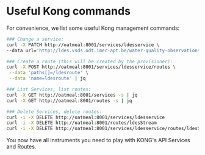 # Useful Kong commands

For convenience, we list some useful Kong management commands:
```bash
### Change a service:
curl -X PATCH http://oatmeal:8001/services/ldesservice \
--data url='http://ldes.vsds.odt.imec-apt.be/water-quality-observations/by-time?created=2023-07-13T14:00:27.956Z' -s | jq

### Create a route (this will be created by the provisioner):
curl -X POST http://oatmeal:8001/services/ldesservice/routes \
 --data 'paths[]=/ldesroute' \
 --data 'name=ldesroute' | jq

### List Services, list routes:
curl -X GET http://oatmeal:8001/services -s | jq
curl -X GET http://oatmeal:8001/routes -s | jq

### Delete Services, delete routes:
curl -i -X DELETE http://oatmeal:8001/services/ldesservice
curl -i -X DELETE http://oatmeal:8001/routes/ldesStream
curl -i -X DELETE http://oatmeal:8001/services/ldesservice/routes/ldesStream
```

You now have all instruments you need to play with KONG's API Services and Routes.